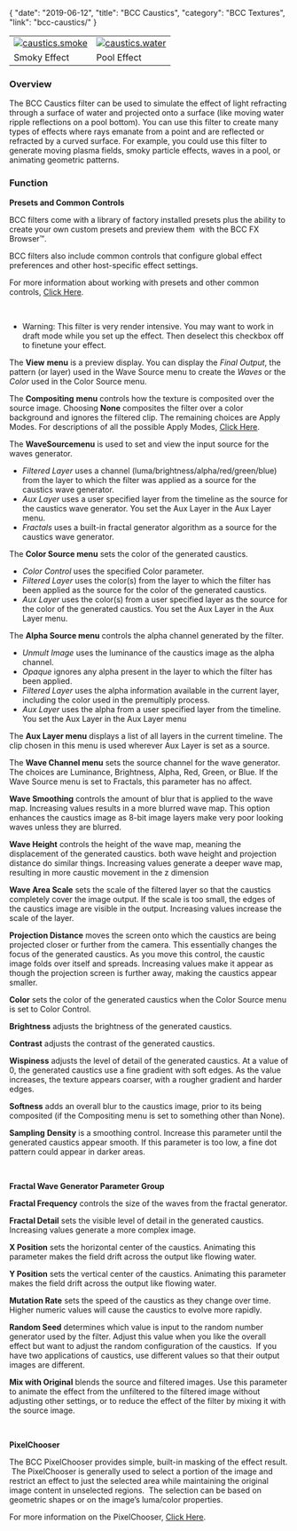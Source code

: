 {
"date": "2019-06-12",
"title": "BCC Caustics",
"category": "BCC Textures",
"link": "bcc-caustics/"
}

 

|  |  |
| --- | --- |
| [![caustics.smoke](https://borisfx-com-res.cloudinary.com/image/upload//documentation/continuum/uploads/2013/06/caustics.smoke_.jpg)](https://borisfx-com-res.cloudinary.com/image/upload//documentation/continuum/uploads/2013/06/caustics.smoke_.jpg) | [![caustics.water](https://borisfx-com-res.cloudinary.com/image/upload//documentation/continuum/uploads/2013/06/caustics.water_.jpg)](https://borisfx-com-res.cloudinary.com/image/upload//documentation/continuum/uploads/2013/06/caustics.water_.jpg) |
| Smoky Effect | Pool Effect |


### Overview


The BCC Caustics filter can be used to simulate the effect of light refracting through a surface of water and projected onto a surface (like moving water ripple reflections on a pool bottom). You can use this filter to create many types of effects where rays emanate from a point and are reflected or refracted by a curved surface. For example, you could use this filter to generate moving plasma fields, smoky particle effects, waves in a pool, or animating geometric patterns.


### Function


**Presets and Common Controls**


BCC filters come with a library of factory installed presets plus the ability to create your own custom presets and preview them  with the BCC FX Browser™.


BCC filters also include common controls that configure global effect preferences and other host-specific effect settings.


For more information about working with presets and other common controls, [Click Here](/documentation/continuum/bcc-common-controls/).

 


* Warning: This filter is very render intensive. You may want to work in draft mode while you set up the effect. Then deselect this checkbox off to finetune your effect.


The **View** **menu** is a preview display. You can display the *Final Output*, the pattern (or layer) used in the Wave Source menu to create the *Waves* or the *Color* used in the Color Source menu.


The **Compositing** **menu** controls how the texture is composited over the source image. Choosing **None** composites the filter over a color background and ignores the filtered clip. The remaining choices are Apply Modes. For descriptions of all the possible Apply Modes, [Click Here](/documentation/continuum/bcc-apply-modes/).

The **Wave****Source****menu** is used to set and view the input source for the waves generator.


* *Filtered* *Layer* uses a channel (luma/brightness/alpha/red/green/blue) from the layer to which the filter was applied as a source for the caustics wave generator.
* *Aux* *Layer* uses a user specified layer from the timeline as the source for the caustics wave generator. You set the Aux Layer in the Aux Layer menu.
* *Fractals* uses a built-in fractal generator algorithm as a source for the caustics wave generator.


The **Color Source menu** sets the color of the generated caustics.


* *Color* *Control* uses the specified Color parameter.
* *Filtered* *Layer* uses the color(s) from the layer to which the filter has been applied as the source for the color of the generated caustics.
* *Aux* *Layer* uses the color(s) from a user specified layer as the source for the color of the generated caustics. You set the Aux Layer in the Aux Layer menu.


The **Alpha Source menu** controls the alpha channel generated by the filter.


* *Unmult* *Image* uses the luminance of the caustics image as the alpha channel.
* *Opaque* ignores any alpha present in the layer to which the filter has been applied.
* *Filtered* *Layer* uses the alpha information available in the current layer, including the color used in the premultiply process.
* *Aux* *Layer* uses the alpha from a user specified layer from the timeline. You set the Aux Layer in the Aux Layer menu


The **Aux Layer menu** displays a list of all layers in the current timeline. The clip chosen in this menu is used wherever Aux Layer is set as a source.


The **Wave Channel menu** sets the source channel for the wave generator. The choices are Luminance, Brightness, Alpha, Red, Green, or Blue. If the Wave Source menu is set to Fractals, this parameter has no affect.


**Wave Smoothing** controls the amount of blur that is applied to the wave map. Increasing values results in a more blurred wave map. This option enhances the caustics image as 8-bit image layers make very poor looking waves unless they are blurred.


**Wave Height** controls the height of the wave map, meaning the displacement of the generated caustics. both wave height and projection distance do similar things. Increasing values generate a deeper wave map, resulting in more caustic movement in the z dimension


**Wave Area Scale** sets the scale of the filtered layer so that the caustics completely cover the image output. If the scale is too small, the edges of the caustics image are visible in the output. Increasing values increase the scale of the layer.


**Projection Distance** moves the screen onto which the caustics are being projected closer or further from the camera. This essentially changes the focus of the generated caustics. As you move this control, the caustic image folds over itself and spreads. Increasing values make it appear as though the projection screen is further away, making the caustics appear smaller.


**Color** sets the color of the generated caustics when the Color Source menu is set to Color Control.


**Brightness** adjusts the brightness of the generated caustics.


**Contrast** adjusts the contrast of the generated caustics.


**Wispiness** adjusts the level of detail of the generated caustics. At a value of 0, the generated caustics use a fine gradient with soft edges. As the value increases, the texture appears coarser, with a rougher gradient and harder edges.


**Softness** adds an overall blur to the caustics image, prior to its being composited (if the Compositing menu is set to something other than None).


**Sampling** **Density** is a smoothing control. Increase this parameter until the generated caustics appear smooth. If this parameter is too low, a fine dot pattern could appear in darker areas.


 


**Fractal Wave Generator Parameter Group**


**Fractal Frequency** controls the size of the waves from the fractal generator.


**Fractal Detail** sets the visible level of detail in the generated caustics. Increasing values generate a more complex image.


**X Position** sets the horizontal center of the caustics. Animating this parameter makes the field drift across the output like flowing water.


**Y Position** sets the vertical center of the caustics. Animating this parameter makes the field drift across the output like flowing water.


**Mutation Rate** sets the speed of the caustics as they change over time. Higher numeric values will cause the caustics to evolve more rapidly.


**Random Seed** determines which value is input to the random number generator used by the filter. Adjust this value when you like the overall effect but want to adjust the random configuration of the caustics.  If you have two applications of caustics, use different values so that their output images are different.


**Mix with Original** blends the source and filtered images. Use this parameter to animate the effect from the unfiltered to the filtered image without adjusting other settings, or to reduce the effect of the filter by mixing it with the source image.


 


**PixelChooser**


The BCC PixelChooser provides simple, built-in masking of the effect result.  The PixelChooser is generally used to select a portion of the image and restrict an effect to just the selected area while maintaining the original image content in unselected regions.  The selection can be based on geometric shapes or on the image’s luma/color properties.


For more information on the PixelChooser, [Click Here](/documentation/continuum/bcc-pixel-chooser/).

 